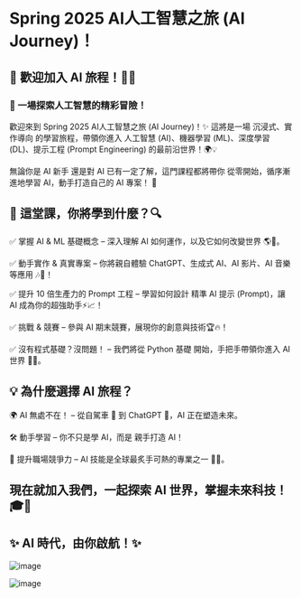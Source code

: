 # Spring 2025 AI人工智慧之旅 (AI Journey)！

## 🌟 歡迎加入 AI 旅程！🚀🤖

### 🚀 一場探索人工智慧的精彩冒險！

歡迎來到 Spring 2025 AI人工智慧之旅 (AI Journey)！✨ 這將是一場 沉浸式、實作導向 的學習旅程，帶領你進入 人工智慧 (AI)、機器學習 (ML)、深度學習 (DL)、提示工程 (Prompt Engineering) 的最前沿世界！🌍💡

無論你是 AI 新手 還是對 AI 已有一定了解，這門課程都將帶你 從零開始，循序漸進地學習 AI，動手打造自己的 AI 專案！ 🚀

## 📖 這堂課，你將學到什麼？🔍

✅ 掌握 AI & ML 基礎概念 – 深入理解 AI 如何運作，以及它如何改變世界 🌎🔬。

✅ 動手實作 & 真實專案 – 你將親自體驗 ChatGPT、生成式 AI、AI 影片、AI 音樂等應用 🎶🎥！

✅ 提升 10 倍生產力的 Prompt 工程 – 學習如何設計 精準 AI 提示 (Prompt)，讓 AI 成為你的超強助手⚡📈！

✅ 挑戰 & 競賽 – 參與 AI 期末競賽，展現你的創意與技術🏆🔥！

✅ 沒有程式基礎？沒問題！ – 我們將從 Python 基礎 開始，手把手帶領你進入 AI 世界 🐍🤗。

## 💡 為什麼選擇 AI 旅程？

🌍 AI 無處不在！ – 從自駕車 🚗 到 ChatGPT 🧠，AI 正在塑造未來。

🛠️ 動手學習 – 你不只是學 AI，而是 親手打造 AI！

🎯 提升職場競爭力 – AI 技能是全球最炙手可熱的專業之一 🚀💼。

## 現在就加入我們，一起探索 AI 世界，掌握未來科技！ 🎓💙

## ✨ AI 時代，由你啟航！✨

![image](https://github.com/user-attachments/assets/590753be-ff32-4818-bb8e-f264302740ea)

![image](https://github.com/user-attachments/assets/62391a13-cd39-4bab-b582-43baec853e1f)
